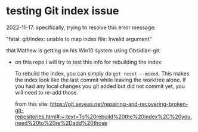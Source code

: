 # testing Git index issue

2022-11-17: specifically, trying to resolve this error message:

  "fatal: git/index: unable to map index file: Invalid argument"

that Mathew is getting on his Win10 system using Obsidian-git.

- on this repo I will try to test this info for rebuilding the index:

  To rebuild the index, you can simply do `git reset --mixed`. This
  makes the index look like the last commit while leaving the worktree
  alone. If you had any local changes you git added but did not commit
  yet, you will need to re-add those.
  
  from this site:
  <https://git.seveas.net/repairing-and-recovering-broken-git-repositories.html#:~:text=To%20rebuild%20the%20index%2C%20you,need%20to%20re%2Dadd%20those>
  
